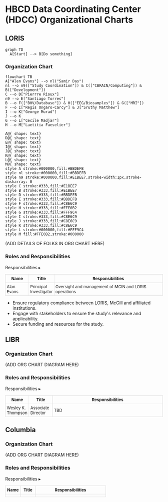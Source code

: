 # HBCD Data Coordinating Center (HDCC) Organizational Charts

## LORIS
```mermaid
graph TD
  A[Start] --> B[Do something]
```

### Organization Chart

```mermaid
flowchart TB
A["Alen Evans"] --o nl("Samir Das")
nl --o n9(["Study Coordination"]) & C(["CBRAIN/Computing"]) & B(["Development"])
C --o D["Pierrre Rioux"]
n9 --o E["Santiago Torres"]
B --o F(["BHV/Database"]) & H(["EEG/Biosamples"]) & G(["MRI"])
F --o I["Regis Ongaro-Carcy"] & J["Sruthy Matthew"]
I --o K["George Murad"]
J --o K
G --o L["Cecile Madjar"]
H --o M["Laetitia Faeselier"]

A@{ shape: text}
D@{ shape: text}
E@{ shape: text}
I@{ shape: text}
J@{ shape: text}
K@{ shape: text}
L@{ shape: text}
M@{ shape: text}
style A stroke:#000000,fill:#BBDEFB
style nl stroke:#000000,fill:#BBDEFB
style n9 stroke:#000000,fill:#E1BEE7,stroke-width:1px,stroke-dasharray: 0
style C stroke:#333,fill:#E1BEE7
style B stroke:#333,fill:#E1BEE7
style D stroke:#333,fill:#BBDEFB
style E stroke:#333,fill:#BBDEFB
style F stroke:#333,fill:#C8E6C9
style H stroke:#333,fill:#FFE0B2
style G stroke:#333,fill:#FFF9C4
style I stroke:#333,fill:#C8E6C9
style J stroke:#333,fill:#C8E6C9
style K stroke:#333,fill:#C8E6C9
style L stroke:#000000,fill:#FFF9C4
style M fill:#FFE0B2,stroke:#000000
```


(ADD DETAILS OF FOLKS IN ORG CHART HERE)

### Roles and Responsibilities

<div id="table-banner" class="table-banner" onclick="toggleCollapse(this)">
  <span class="table-text">Responsibilities</span>
  <span class="arrow">▸</span>
</div>
<div class="table-open-collapsible-content">
<table style="width: 100%; border-collapse: collapse; table-layout: fixed; font-size: 13px;">
    <thead>
      <tr>
        <th style="width: 15%; border: 1px solid #ddd; padding: 5px; text-align: center;">Name</th>
        <th style="width: 15%; border: 1px solid #ddd; padding: 5px; text-align: center;">Title</th>
        <th style="width: 70%; border: 1px solid #ddd; padding: 5px; text-align: center;">Responsibilities</th>
    </thead>
    <tbody>
    <tr>
        <td style="border: 1px solid #ddd; padding: 4px; word-wrap: break-word; white-space: normal;">Alan Evans</td>
        <td style="border: 1px solid #ddd; padding: 4px; word-wrap: break-word; white-space: normal;">Principal Investigator</td>
        <td style="border: 1px solid #ddd; padding: 4px; word-wrap: break-word; white-space: normal;">Oversight and management of MCIN and LORIS operations</td>
    </tr>
</tbody>
</table>
</div>

- Ensure regulatory compliance between LORIS, McGill and affiliated institutions.
- Engage with stakeholders to ensure the study's relevance and applicability.
- Secure funding and resources for the study.


## LIBR
### Organization Chart
(ADD ORG CHART DIAGRAM HERE)

### Roles and Responsibilities

<div id="table-banner" class="table-banner" onclick="toggleCollapse(this)">
  <span class="table-text">Responsibilities</span>
  <span class="arrow">▸</span>
</div>
<div class="table-open-collapsible-content">
<table style="width: 100%; border-collapse: collapse; table-layout: fixed; font-size: 13px;">
    <thead>
      <tr>
        <th style="width: 15%; border: 1px solid #ddd; padding: 5px; text-align: center;">Name</th>
        <th style="width: 15%; border: 1px solid #ddd; padding: 5px; text-align: center;">Title</th>
        <th style="width: 70%; border: 1px solid #ddd; padding: 5px; text-align: center;">Responsibilities</th>
    </thead>
    <tbody>
    <tr>
        <td style="border: 1px solid #ddd; padding: 4px; word-wrap: break-word; white-space: normal;">Wesley K. Thompson</td>
        <td style="border: 1px solid #ddd; padding: 4px; word-wrap: break-word; white-space: normal;">Associate Director</td>
        <td style="border: 1px solid #ddd; padding: 4px; word-wrap: break-word; white-space: normal;">TBD</td>
    </tr>
</tbody>
</table>
</div>

## Columbia
### Organization Chart
(ADD ORG CHART DIAGRAM HERE)

### Roles and Responsibilities

<div id="table-banner" class="table-banner" onclick="toggleCollapse(this)">
  <span class="table-text">Responsibilities</span>
  <span class="arrow">▸</span>
</div>
<div class="table-open-collapsible-content">
<table style="width: 100%; border-collapse: collapse; table-layout: fixed; font-size: 13px;">
    <thead>
      <tr>
        <th style="width: 15%; border: 1px solid #ddd; padding: 5px; text-align: center;">Name</th>
        <th style="width: 15%; border: 1px solid #ddd; padding: 5px; text-align: center;">Title</th>
        <th style="width: 70%; border: 1px solid #ddd; padding: 5px; text-align: center;">Responsibilities</th>
    </thead>
    <tbody>
    <tr>
        <td style="border: 1px solid #ddd; padding: 4px; word-wrap: break-word; white-space: normal;"></td>
        <td style="border: 1px solid #ddd; padding: 4px; word-wrap: break-word; white-space: normal;"></td>
        <td style="border: 1px solid #ddd; padding: 4px; word-wrap: break-word; white-space: normal;"></td>
    </tr>
</tbody>
</table>
</div>